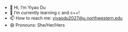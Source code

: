 - 👋 Hi, I’m Yiyao Du
- 🌱 I’m currently learning c and c++!
- 📫 How to reach me: yiyaodu2027@u.northwestern.edu
- 😄 Pronouns: She/Her/Hers
<!---
jaozi08/jaozi08 is a ✨ special ✨ repository because its `README.md` (this file) appears on your GitHub profile.
You can click the Preview link to take a look at your changes.
--->
